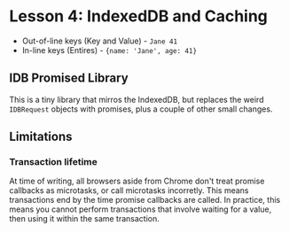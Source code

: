 # Lesson 4: IndexedDB and Caching

* Out-of-line keys (Key and Value) - `Jane 41`
* In-line keys (Entires) - `{name: 'Jane', age: 41}`

## IDB Promised Library

This is a tiny library that mirros the IndexedDB, but replaces the weird `IDBRequest` objects with promises, plus a couple of other small changes.

## Limitations
### Transaction lifetime
At time of writing, all browsers aside from Chrome don't treat promise callbacks as microtasks, or call microtasks incorretly. This means transactions end by the time promise callbacks are called. In practice, this means you cannot perform transactions that involve waiting for a value, then using it within the same transaction.
